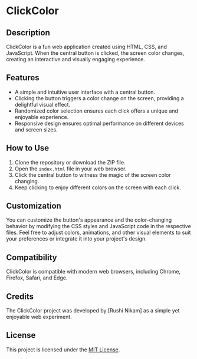 # ClickColor

## Description

ClickColor is a fun web application created using HTML, CSS, and JavaScript. When the central button is clicked, the screen color changes, creating an interactive and visually engaging experience.

## Features

- A simple and intuitive user interface with a central button.
- Clicking the button triggers a color change on the screen, providing a delightful visual effect.
- Randomized color selection ensures each click offers a unique and enjoyable experience.
- Responsive design ensures optimal performance on different devices and screen sizes.

## How to Use

1. Clone the repository or download the ZIP file.
2. Open the `index.html` file in your web browser.
3. Click the central button to witness the magic of the screen color changing.
4. Keep clicking to enjoy different colors on the screen with each click.

## Customization

You can customize the button's appearance and the color-changing behavior by modifying the CSS styles and JavaScript code in the respective files. Feel free to adjust colors, animations, and other visual elements to suit your preferences or integrate it into your project's design.

## Compatibility

ClickColor is compatible with modern web browsers, including Chrome, Firefox, Safari, and Edge.

## Credits

The ClickColor project was developed by [Rushi Nikam] as a simple yet enjoyable web experiment.

## License

This project is licensed under the [MIT License](LICENSE.md).

